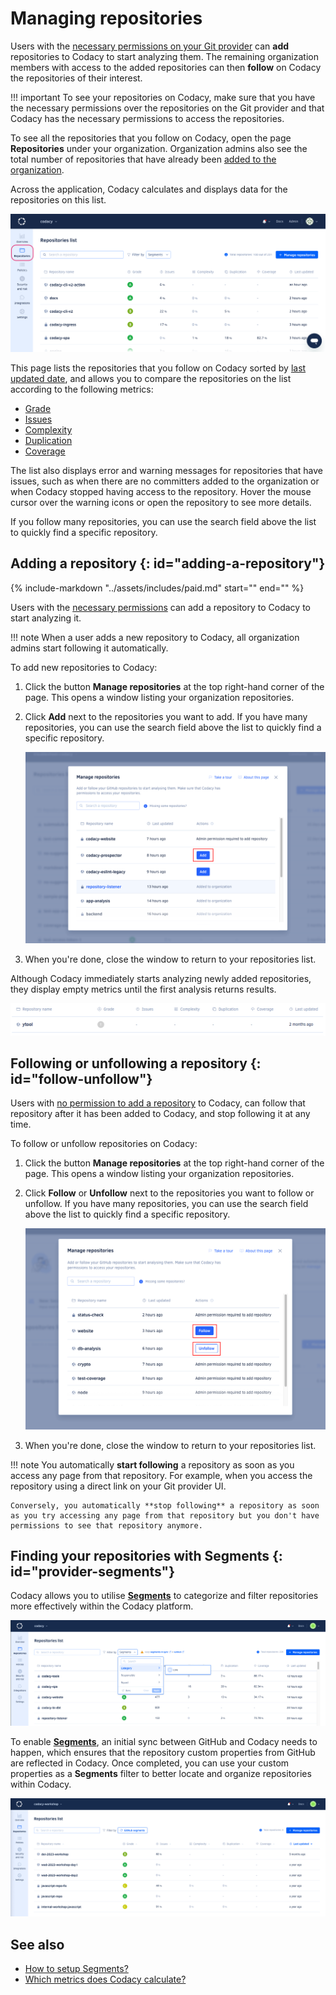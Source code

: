 # Managing repositories

Users with the [necessary permissions on your Git provider](roles-and-permissions-for-organizations.md) can **add** repositories to Codacy to start analyzing them. The remaining organization members with access to the added repositories can then **follow** on Codacy the repositories of their interest.

!!! important
    To see your repositories on Codacy, make sure that you have the necessary permissions over the repositories on the Git provider and that Codacy has the necessary permissions to access the repositories.

To see all the repositories that you follow on Codacy, open the page **Repositories** under your organization. Organization admins also see the total number of repositories that have already been [added to the organization](#adding-a-repository).

Across the application, Codacy calculates and displays data for the repositories on this list.

![Repositories list](images/repositories.png)

This page lists the repositories that you follow on Codacy sorted by [last updated date](organization-overview.md#last-updated-repositories), and allows you to compare the repositories on the list according to the following metrics:

-   [Grade](../faq/code-analysis/which-metrics-does-codacy-calculate.md#grade)
-   [Issues](../faq/code-analysis/which-metrics-does-codacy-calculate.md#issues)
-   [Complexity](../faq/code-analysis/which-metrics-does-codacy-calculate.md#complexity)
-   [Duplication](../faq/code-analysis/which-metrics-does-codacy-calculate.md#duplication)
-   [Coverage](../faq/code-analysis/which-metrics-does-codacy-calculate.md#code-coverage)

The list also displays error and warning messages for repositories that have issues, such as when there are no committers added to the organization or when Codacy stopped having access to the repository. Hover the mouse cursor over the warning icons or open the repository to see more details.

If you follow many repositories, you can use the search field above the list to <span class="skip-vale">quickly</span> find a specific repository.

## Adding a repository {: id="adding-a-repository"}

{%
    include-markdown "../assets/includes/paid.md"
    start="<!--paid-private-repositories-start-->"
    end="<!--paid-private-repositories-end-->"
%}

Users with the [necessary permissions](roles-and-permissions-for-organizations.md) can add a repository to Codacy to start analyzing it.

!!! note
    When a user adds a new repository to Codacy, all organization admins start following it automatically.

To add new repositories to Codacy:

1.  Click the button **Manage repositories** at the top right-hand corner of the page. This opens a window listing your organization repositories.

1.  Click **Add** next to the repositories you want to add. If you have many repositories, you can use the search field above the list to <span class="skip-vale">quickly</span> find a specific repository.

    ![Adding a repository](images/repositories-add.png)

1.  When you're done, close the window to return to your repositories list.

Although Codacy immediately starts analyzing newly added repositories, they display empty metrics until the first analysis returns results.

![Waiting for first analysis results](images/repositories-analyzing.png)

## Following or unfollowing a repository {: id="follow-unfollow"}

Users with [no permission to add a repository](roles-and-permissions-for-organizations.md) to Codacy, can follow that repository after it has been added to Codacy, and stop following it at any time.

To follow or unfollow repositories on Codacy:

1.  Click the button **Manage repositories** at the top right-hand corner of the page. This opens a window listing your organization repositories.

1.  Click **Follow** or **Unfollow** next to the repositories you want to follow or unfollow. If you have many repositories, you can use the search field above the list to <span class="skip-vale">quickly</span> find a specific repository.

    ![Adding a repository](images/repositories-follow.png)

1.  When you're done, close the window to return to your repositories list.

!!! note
    You automatically **start following** a repository as soon as you access any page from that repository. For example, when you access the repository using a direct link on your Git provider UI.

    Conversely, you automatically **stop following** a repository as soon as you try accessing any page from that repository but you don't have permissions to see that repository anymore.
 
## Finding your repositories with Segments {: id="provider-segments"}

Codacy allows you to utilise [**Segments**](/segments.md) to categorize and filter repositories more effectively within the Codacy platform.

![Repositories list filter](images/organization-manage-repos-custom-properties.png)

To enable [**Segments**](/segments.md), an initial sync between GitHub and Codacy needs to happen, which ensures that the repository custom properties from GitHub are reflected in Codacy. Once completed, you can use your custom properties as a **Segments** filter to better locate and organize repositories within Codacy.

![Repositories list sync](images/organization-manage-repos-custom-properties-sync.png)



## See also
-  [How to setup Segments?](/segments.md)
-  [Which metrics does Codacy calculate?](../faq/code-analysis/which-metrics-does-codacy-calculate.md)
